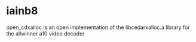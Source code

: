 # iainb8
open_cdxalloc is an open implementation of the libcedarxalloc.a library for the allwinner a10 video decoder
